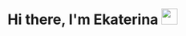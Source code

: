 <h1 text-align="center">Hi there, I'm Ekaterina <img src="https://github.com/blackcater/blackcater/raw/main/images/Hi.gif" height="32"/></h1>

<!--
**EkaterinaRina/EkaterinaRina** is a ✨ _special_ ✨ repository because its `README.md` (this file) appears on your GitHub profile.

Here are some ideas to get you started:

- 🔭 I’m currently working on ...
- 🌱 I’m currently learning ...
- 👯 I’m looking to collaborate on ...
- 🤔 I’m looking for help with ...
- 💬 Ask me about ...
- 📫 How to reach me: ...
- 😄 Pronouns: ...
- ⚡ Fun fact: ...
-->
